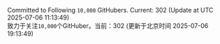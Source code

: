 Committed to Following `10,000` GitHubers. Current: <!-- FOLLOWING_COUNT -->302<!-- FOLLOWING_COUNT --> (Update at UTC <!-- LAST_UPDATED -->2025-07-06 11:13:49<!-- LAST_UPDATED -->)<br>
致力于关注`10,000`个GitHuber。当前：<!-- FOLLOWING_COUNT -->302<!-- FOLLOWING_COUNT --> (更新于北京时间 <!-- LAST_UPDATED_CST -->2025-07-06 19:13:49<!-- LAST_UPDATED_CST -->)
